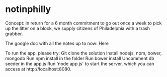 # notinphilly

Concept: In return for a 6 month commitment to go out once a week to pick up the litter on a block, we supply citizens of Philadelphia with a trash grabber.

The google doc with all the notes up to now: <a src="https://docs.google.com/document/d/1xVudHHwClOE9vSwBWR8xQi-rRIZb5KZYQ91YS8ueEVk/edit?usp=sharing">Here</a>

To run the app, please try:
  Git clone the solution
  Install nodejs, npm, bower, mongodb
  Run npm install in the folder
  Run bower install
  Uncomment db seeder in the app.js
  Run 'node app.js' to start the server, which you can access at http://localhost:8080.
